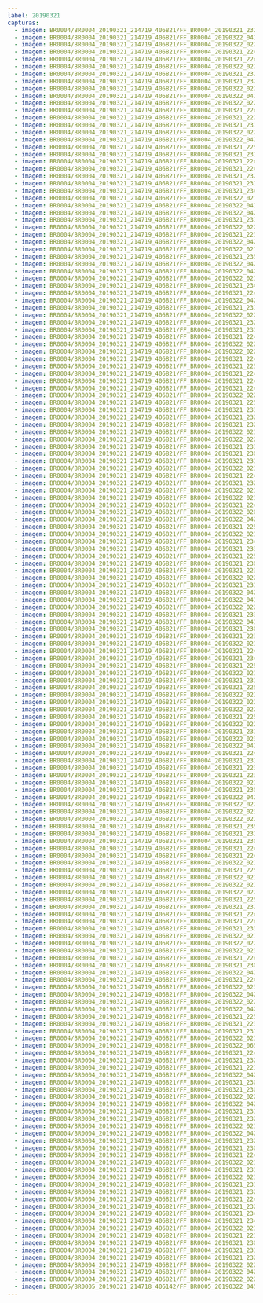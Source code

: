 ```yaml
---
label: 20190321
capturas:
  - imagem: BR0004/BR0004_20190321_214719_406821/FF_BR0004_20190321_232556_028_0115968.fits_maxpixel.jpg
  - imagem: BR0004/BR0004_20190321_214719_406821/FF_BR0004_20190322_041643_369_0462848.fits_maxpixel.jpg
  - imagem: BR0004/BR0004_20190321_214719_406821/FF_BR0004_20190322_022235_071_0326656.fits_maxpixel.jpg
  - imagem: BR0004/BR0004_20190321_214719_406821/FF_BR0004_20190321_224318_922_0065024.fits_maxpixel.jpg
  - imagem: BR0004/BR0004_20190321_214719_406821/FF_BR0004_20190321_224854_138_0071680.fits_maxpixel.jpg
  - imagem: BR0004/BR0004_20190321_214719_406821/FF_BR0004_20190322_022052_599_0324608.fits_maxpixel.jpg
  - imagem: BR0004/BR0004_20190321_214719_406821/FF_BR0004_20190321_232347_755_0113408.fits_maxpixel.jpg
  - imagem: BR0004/BR0004_20190321_214719_406821/FF_BR0004_20190321_232334_913_0113152.fits_maxpixel.jpg
  - imagem: BR0004/BR0004_20190321_214719_406821/FF_BR0004_20190322_022455_971_0329472.fits_maxpixel.jpg
  - imagem: BR0004/BR0004_20190321_214719_406821/FF_BR0004_20190322_041747_718_0464128.fits_maxpixel.jpg
  - imagem: BR0004/BR0004_20190321_214719_406821/FF_BR0004_20190322_022118_214_0325120.fits_maxpixel.jpg
  - imagem: BR0004/BR0004_20190321_214719_406821/FF_BR0004_20190321_224123_649_0062720.fits_maxpixel.jpg
  - imagem: BR0004/BR0004_20190321_214719_406821/FF_BR0004_20190321_222623_465_0044800.fits_maxpixel.jpg
  - imagem: BR0004/BR0004_20190321_214719_406821/FF_BR0004_20190321_231123_672_0098560.fits_maxpixel.jpg
  - imagem: BR0004/BR0004_20190321_214719_406821/FF_BR0004_20190322_022313_498_0327424.fits_maxpixel.jpg
  - imagem: BR0004/BR0004_20190321_214719_406821/FF_BR0004_20190322_042204_061_0469248.fits_maxpixel.jpg
  - imagem: BR0004/BR0004_20190321_214719_406821/FF_BR0004_20190321_225102_988_0074240.fits_maxpixel.jpg
  - imagem: BR0004/BR0004_20190321_214719_406821/FF_BR0004_20190321_231136_471_0098816.fits_maxpixel.jpg
  - imagem: BR0004/BR0004_20190321_214719_406821/FF_BR0004_20190321_224019_493_0061440.fits_maxpixel.jpg
  - imagem: BR0004/BR0004_20190321_214719_406821/FF_BR0004_20190321_224801_789_0070656.fits_maxpixel.jpg
  - imagem: BR0004/BR0004_20190321_214719_406821/FF_BR0004_20190321_232322_114_0112896.fits_maxpixel.jpg
  - imagem: BR0004/BR0004_20190321_214719_406821/FF_BR0004_20190321_231202_092_0099328.fits_maxpixel.jpg
  - imagem: BR0004/BR0004_20190321_214719_406821/FF_BR0004_20190321_234037_441_0133376.fits_maxpixel.jpg
  - imagem: BR0004/BR0004_20190321_214719_406821/FF_BR0004_20190322_021935_682_0323072.fits_maxpixel.jpg
  - imagem: BR0004/BR0004_20190321_214719_406821/FF_BR0004_20190322_041617_760_0462336.fits_maxpixel.jpg
  - imagem: BR0004/BR0004_20190321_214719_406821/FF_BR0004_20190322_042830_154_0476928.fits_maxpixel.jpg
  - imagem: BR0004/BR0004_20190321_214719_406821/FF_BR0004_20190321_231423_197_0102144.fits_maxpixel.jpg
  - imagem: BR0004/BR0004_20190321_214719_406821/FF_BR0004_20190322_022026_969_0324096.fits_maxpixel.jpg
  - imagem: BR0004/BR0004_20190321_214719_406821/FF_BR0004_20190321_223639_282_0057088.fits_maxpixel.jpg
  - imagem: BR0004/BR0004_20190321_214719_406821/FF_BR0004_20190322_042437_731_0472320.fits_maxpixel.jpg
  - imagem: BR0004/BR0004_20190321_214719_406821/FF_BR0004_20190322_021453_678_0317440.fits_maxpixel.jpg
  - imagem: BR0004/BR0004_20190321_214719_406821/FF_BR0004_20190321_235600_591_0151808.fits_maxpixel.jpg
  - imagem: BR0004/BR0004_20190321_214719_406821/FF_BR0004_20190322_042125_582_0468480.fits_maxpixel.jpg
  - imagem: BR0004/BR0004_20190321_214719_406821/FF_BR0004_20190322_042138_397_0468736.fits_maxpixel.jpg
  - imagem: BR0004/BR0004_20190321_214719_406821/FF_BR0004_20190322_021922_890_0322816.fits_maxpixel.jpg
  - imagem: BR0004/BR0004_20190321_214719_406821/FF_BR0004_20190321_234507_071_0138752.fits_maxpixel.jpg
  - imagem: BR0004/BR0004_20190321_214719_406821/FF_BR0004_20190321_224136_451_0062976.fits_maxpixel.jpg
  - imagem: BR0004/BR0004_20190321_214719_406821/FF_BR0004_20190322_042059_968_0467968.fits_maxpixel.jpg
  - imagem: BR0004/BR0004_20190321_214719_406821/FF_BR0004_20190321_231253_322_0100352.fits_maxpixel.jpg
  - imagem: BR0004/BR0004_20190321_214719_406821/FF_BR0004_20190322_022508_790_0329728.fits_maxpixel.jpg
  - imagem: BR0004/BR0004_20190321_214719_406821/FF_BR0004_20190321_232504_480_0114944.fits_maxpixel.jpg
  - imagem: BR0004/BR0004_20190321_214719_406821/FF_BR0004_20190321_231227_702_0099840.fits_maxpixel.jpg
  - imagem: BR0004/BR0004_20190321_214719_406821/FF_BR0004_20190321_224958_781_0072960.fits_maxpixel.jpg
  - imagem: BR0004/BR0004_20190321_214719_406821/FF_BR0004_20190322_022534_406_0330240.fits_maxpixel.jpg
  - imagem: BR0004/BR0004_20190321_214719_406821/FF_BR0004_20190322_022351_928_0328192.fits_maxpixel.jpg
  - imagem: BR0004/BR0004_20190321_214719_406821/FF_BR0004_20190321_224606_909_0068352.fits_maxpixel.jpg
  - imagem: BR0004/BR0004_20190321_214719_406821/FF_BR0004_20190321_225050_162_0073984.fits_maxpixel.jpg
  - imagem: BR0004/BR0004_20190321_214719_406821/FF_BR0004_20190321_224358_110_0065792.fits_maxpixel.jpg
  - imagem: BR0004/BR0004_20190321_214719_406821/FF_BR0004_20190321_224032_341_0061696.fits_maxpixel.jpg
  - imagem: BR0004/BR0004_20190321_214719_406821/FF_BR0004_20190321_224710_550_0069632.fits_maxpixel.jpg
  - imagem: BR0004/BR0004_20190321_214719_406821/FF_BR0004_20190322_022339_118_0327936.fits_maxpixel.jpg
  - imagem: BR0004/BR0004_20190321_214719_406821/FF_BR0004_20190321_225859_989_0083712.fits_maxpixel.jpg
  - imagem: BR0004/BR0004_20190321_214719_406821/FF_BR0004_20190321_233958_657_0132608.fits_maxpixel.jpg
  - imagem: BR0004/BR0004_20190321_214719_406821/FF_BR0004_20190321_232217_996_0111616.fits_maxpixel.jpg
  - imagem: BR0004/BR0004_20190321_214719_406821/FF_BR0004_20190321_232309_288_0112640.fits_maxpixel.jpg
  - imagem: BR0004/BR0004_20190321_214719_406821/FF_BR0004_20190322_021349_573_0316160.fits_maxpixel.jpg
  - imagem: BR0004/BR0004_20190321_214719_406821/FF_BR0004_20190322_022404_735_0328448.fits_maxpixel.jpg
  - imagem: BR0004/BR0004_20190321_214719_406821/FF_BR0004_20190321_233607_779_0128000.fits_maxpixel.jpg
  - imagem: BR0004/BR0004_20190321_214719_406821/FF_BR0004_20190321_230928_371_0096256.fits_maxpixel.jpg
  - imagem: BR0004/BR0004_20190321_214719_406821/FF_BR0004_20190321_231748_451_0106240.fits_maxpixel.jpg
  - imagem: BR0004/BR0004_20190321_214719_406821/FF_BR0004_20190322_021844_396_0322048.fits_maxpixel.jpg
  - imagem: BR0004/BR0004_20190321_214719_406821/FF_BR0004_20190321_224933_171_0072448.fits_maxpixel.jpg
  - imagem: BR0004/BR0004_20190321_214719_406821/FF_BR0004_20190321_232205_144_0111360.fits_maxpixel.jpg
  - imagem: BR0004/BR0004_20190321_214719_406821/FF_BR0004_20190322_021219_855_0314368.fits_maxpixel.jpg
  - imagem: BR0004/BR0004_20190321_214719_406821/FF_BR0004_20190322_021623_453_0319232.fits_maxpixel.jpg
  - imagem: BR0004/BR0004_20190321_214719_406821/FF_BR0004_20190321_224841_360_0071424.fits_maxpixel.jpg
  - imagem: BR0004/BR0004_20190321_214719_406821/FF_BR0004_20190322_020829_061_0309760.fits_maxpixel.jpg
  - imagem: BR0004/BR0004_20190321_214719_406821/FF_BR0004_20190322_042713_099_0475392.fits_maxpixel.jpg
  - imagem: BR0004/BR0004_20190321_214719_406821/FF_BR0004_20190321_225313_935_0076800.fits_maxpixel.jpg
  - imagem: BR0004/BR0004_20190321_214719_406821/FF_BR0004_20190322_021245_469_0314880.fits_maxpixel.jpg
  - imagem: BR0004/BR0004_20190321_214719_406821/FF_BR0004_20190321_234011_724_0132864.fits_maxpixel.jpg
  - imagem: BR0004/BR0004_20190321_214719_406821/FF_BR0004_20190321_233945_849_0132352.fits_maxpixel.jpg
  - imagem: BR0004/BR0004_20190321_214719_406821/FF_BR0004_20190321_225925_612_0084224.fits_maxpixel.jpg
  - imagem: BR0004/BR0004_20190321_214719_406821/FF_BR0004_20190321_230837_145_0095232.fits_maxpixel.jpg
  - imagem: BR0004/BR0004_20190321_214719_406821/FF_BR0004_20190321_223652_091_0057344.fits_maxpixel.jpg
  - imagem: BR0004/BR0004_20190321_214719_406821/FF_BR0004_20190322_022209_447_0326144.fits_maxpixel.jpg
  - imagem: BR0004/BR0004_20190321_214719_406821/FF_BR0004_20190321_231319_153_0100864.fits_maxpixel.jpg
  - imagem: BR0004/BR0004_20190321_214719_406821/FF_BR0004_20190322_042308_057_0470528.fits_maxpixel.jpg
  - imagem: BR0004/BR0004_20190321_214719_406821/FF_BR0004_20190322_041800_524_0464384.fits_maxpixel.jpg
  - imagem: BR0004/BR0004_20190321_214719_406821/FF_BR0004_20190322_022105_396_0324864.fits_maxpixel.jpg
  - imagem: BR0004/BR0004_20190321_214719_406821/FF_BR0004_20190321_233933_052_0132096.fits_maxpixel.jpg
  - imagem: BR0004/BR0004_20190321_214719_406821/FF_BR0004_20190322_041604_950_0462080.fits_maxpixel.jpg
  - imagem: BR0004/BR0004_20190321_214719_406821/FF_BR0004_20190321_230849_934_0095488.fits_maxpixel.jpg
  - imagem: BR0004/BR0004_20190321_214719_406821/FF_BR0004_20190321_223758_579_0058624.fits_maxpixel.jpg
  - imagem: BR0004/BR0004_20190321_214719_406821/FF_BR0004_20190322_021740_347_0320768.fits_maxpixel.jpg
  - imagem: BR0004/BR0004_20190321_214719_406821/FF_BR0004_20190321_224214_872_0063744.fits_maxpixel.jpg
  - imagem: BR0004/BR0004_20190321_214719_406821/FF_BR0004_20190321_234702_427_0141056.fits_maxpixel.jpg
  - imagem: BR0004/BR0004_20190321_214719_406821/FF_BR0004_20190321_225912_809_0083968.fits_maxpixel.jpg
  - imagem: BR0004/BR0004_20190321_214719_406821/FF_BR0004_20190322_021857_218_0322304.fits_maxpixel.jpg
  - imagem: BR0004/BR0004_20190321_214719_406821/FF_BR0004_20190321_231306_333_0100608.fits_maxpixel.jpg
  - imagem: BR0004/BR0004_20190321_214719_406821/FF_BR0004_20190321_225405_316_0077824.fits_maxpixel.jpg
  - imagem: BR0004/BR0004_20190321_214719_406821/FF_BR0004_20190322_022417_593_0328704.fits_maxpixel.jpg
  - imagem: BR0004/BR0004_20190321_214719_406821/FF_BR0004_20190322_022222_262_0326400.fits_maxpixel.jpg
  - imagem: BR0004/BR0004_20190321_214719_406821/FF_BR0004_20190322_022131_077_0325376.fits_maxpixel.jpg
  - imagem: BR0004/BR0004_20190321_214719_406821/FF_BR0004_20190321_225808_650_0082688.fits_maxpixel.jpg
  - imagem: BR0004/BR0004_20190321_214719_406821/FF_BR0004_20190322_022931_379_0334848.fits_maxpixel.jpg
  - imagem: BR0004/BR0004_20190321_214719_406821/FF_BR0004_20190321_231058_045_0098048.fits_maxpixel.jpg
  - imagem: BR0004/BR0004_20190321_214719_406821/FF_BR0004_20190322_023321_980_0339456.fits_maxpixel.jpg
  - imagem: BR0004/BR0004_20190321_214719_406821/FF_BR0004_20190322_042359_302_0471552.fits_maxpixel.jpg
  - imagem: BR0004/BR0004_20190321_214719_406821/FF_BR0004_20190321_224553_720_0068096.fits_maxpixel.jpg
  - imagem: BR0004/BR0004_20190321_214719_406821/FF_BR0004_20190321_231605_715_0104192.fits_maxpixel.jpg
  - imagem: BR0004/BR0004_20190321_214719_406821/FF_BR0004_20190321_223902_723_0059904.fits_maxpixel.jpg
  - imagem: BR0004/BR0004_20190321_214719_406821/FF_BR0004_20190321_223811_396_0058880.fits_maxpixel.jpg
  - imagem: BR0004/BR0004_20190321_214719_406821/FF_BR0004_20190322_022039_786_0324352.fits_maxpixel.jpg
  - imagem: BR0004/BR0004_20190321_214719_406821/FF_BR0004_20190321_230108_134_0086272.fits_maxpixel.jpg
  - imagem: BR0004/BR0004_20190321_214719_406821/FF_BR0004_20190322_042112_769_0468224.fits_maxpixel.jpg
  - imagem: BR0004/BR0004_20190321_214719_406821/FF_BR0004_20190322_022521_592_0329984.fits_maxpixel.jpg
  - imagem: BR0004/BR0004_20190321_214719_406821/FF_BR0004_20190322_023334_776_0339712.fits_maxpixel.jpg
  - imagem: BR0004/BR0004_20190321_214719_406821/FF_BR0004_20190322_022547_221_0330496.fits_maxpixel.jpg
  - imagem: BR0004/BR0004_20190321_214719_406821/FF_BR0004_20190321_235301_251_0148224.fits_maxpixel.jpg
  - imagem: BR0004/BR0004_20190321_214719_406821/FF_BR0004_20190321_231110_842_0098304.fits_maxpixel.jpg
  - imagem: BR0004/BR0004_20190321_214719_406821/FF_BR0004_20190321_230824_321_0094976.fits_maxpixel.jpg
  - imagem: BR0004/BR0004_20190321_214719_406821/FF_BR0004_20190321_224922_349_0072192.fits_maxpixel.jpg
  - imagem: BR0004/BR0004_20190321_214719_406821/FF_BR0004_20190321_224827_627_0071168.fits_maxpixel.jpg
  - imagem: BR0004/BR0004_20190321_214719_406821/FF_BR0004_20190322_021440_814_0317184.fits_maxpixel.jpg
  - imagem: BR0004/BR0004_20190321_214719_406821/FF_BR0004_20190321_225651_835_0081152.fits_maxpixel.jpg
  - imagem: BR0004/BR0004_20190321_214719_406821/FF_BR0004_20190322_021610_636_0318976.fits_maxpixel.jpg
  - imagem: BR0004/BR0004_20190321_214719_406821/FF_BR0004_20190322_021519_295_0317952.fits_maxpixel.jpg
  - imagem: BR0004/BR0004_20190321_214719_406821/FF_BR0004_20190322_022326_313_0327680.fits_maxpixel.jpg
  - imagem: BR0004/BR0004_20190321_214719_406821/FF_BR0004_20190321_225024_558_0073472.fits_maxpixel.jpg
  - imagem: BR0004/BR0004_20190321_214719_406821/FF_BR0004_20190321_232139_487_0110848.fits_maxpixel.jpg
  - imagem: BR0004/BR0004_20190321_214719_406821/FF_BR0004_20190321_224410_932_0066048.fits_maxpixel.jpg
  - imagem: BR0004/BR0004_20190321_214719_406821/FF_BR0004_20190321_224345_288_0065536.fits_maxpixel.jpg
  - imagem: BR0004/BR0004_20190321_214719_406821/FF_BR0004_20190321_233659_166_0129024.fits_maxpixel.jpg
  - imagem: BR0004/BR0004_20190321_214719_406821/FF_BR0004_20190322_021818_779_0321536.fits_maxpixel.jpg
  - imagem: BR0004/BR0004_20190321_214719_406821/FF_BR0004_20190322_022247_883_0326912.fits_maxpixel.jpg
  - imagem: BR0004/BR0004_20190321_214719_406821/FF_BR0004_20190322_023426_074_0340736.fits_maxpixel.jpg
  - imagem: BR0004/BR0004_20190321_214719_406821/FF_BR0004_20190321_224057_928_0062208.fits_maxpixel.jpg
  - imagem: BR0004/BR0004_20190321_214719_406821/FF_BR0004_20190321_230707_472_0093440.fits_maxpixel.jpg
  - imagem: BR0004/BR0004_20190321_214719_406821/FF_BR0004_20190322_042700_289_0475136.fits_maxpixel.jpg
  - imagem: BR0004/BR0004_20190321_214719_406821/FF_BR0004_20190321_224748_979_0070400.fits_maxpixel.jpg
  - imagem: BR0004/BR0004_20190321_214719_406821/FF_BR0004_20190322_023100_963_0336640.fits_maxpixel.jpg
  - imagem: BR0004/BR0004_20190321_214719_406821/FF_BR0004_20190322_042608_647_0474112.fits_maxpixel.jpg
  - imagem: BR0004/BR0004_20190321_214719_406821/FF_BR0004_20190322_022156_634_0325888.fits_maxpixel.jpg
  - imagem: BR0004/BR0004_20190321_214719_406821/FF_BR0004_20190322_042424_952_0472064.fits_maxpixel.jpg
  - imagem: BR0004/BR0004_20190321_214719_406821/FF_BR0004_20190321_225742_986_0082176.fits_maxpixel.jpg
  - imagem: BR0004/BR0004_20190321_214719_406821/FF_BR0004_20190321_223928_348_0060416.fits_maxpixel.jpg
  - imagem: BR0004/BR0004_20190321_214719_406821/FF_BR0004_20190321_231240_513_0100096.fits_maxpixel.jpg
  - imagem: BR0004/BR0004_20190321_214719_406821/FF_BR0004_20190322_021232_658_0314624.fits_maxpixel.jpg
  - imagem: BR0004/BR0004_20190321_214719_406821/FF_BR0004_20190322_065148_185_0645376.fits_maxpixel.jpg
  - imagem: BR0004/BR0004_20190321_214719_406821/FF_BR0004_20190321_224632_131_0068864.fits_maxpixel.jpg
  - imagem: BR0004/BR0004_20190321_214719_406821/FF_BR0004_20190321_232543_208_0115712.fits_maxpixel.jpg
  - imagem: BR0004/BR0004_20190321_214719_406821/FF_BR0004_20190321_221146_426_0027392.fits_maxpixel.jpg
  - imagem: BR0004/BR0004_20190321_214719_406821/FF_BR0004_20190322_042412_121_0471808.fits_maxpixel.jpg
  - imagem: BR0004/BR0004_20190321_214719_406821/FF_BR0004_20190321_230902_753_0095744.fits_maxpixel.jpg
  - imagem: BR0004/BR0004_20190321_214719_406821/FF_BR0004_20190321_230915_566_0096000.fits_maxpixel.jpg
  - imagem: BR0004/BR0004_20190321_214719_406821/FF_BR0004_20190322_022014_171_0323840.fits_maxpixel.jpg
  - imagem: BR0004/BR0004_20190321_214719_406821/FF_BR0004_20190322_042542_333_0473600.fits_maxpixel.jpg
  - imagem: BR0004/BR0004_20190321_214719_406821/FF_BR0004_20190321_231631_413_0104704.fits_maxpixel.jpg
  - imagem: BR0004/BR0004_20190321_214719_406821/FF_BR0004_20190321_232426_050_0114176.fits_maxpixel.jpg
  - imagem: BR0004/BR0004_20190321_214719_406821/FF_BR0004_20190322_021428_005_0316928.fits_maxpixel.jpg
  - imagem: BR0004/BR0004_20190321_214719_406821/FF_BR0004_20190322_042751_632_0476160.fits_maxpixel.jpg
  - imagem: BR0004/BR0004_20190321_214719_406821/FF_BR0004_20190321_232922_632_0120064.fits_maxpixel.jpg
  - imagem: BR0004/BR0004_20190321_214719_406821/FF_BR0004_20190321_230953_983_0096768.fits_maxpixel.jpg
  - imagem: BR0004/BR0004_20190321_214719_406821/FF_BR0004_20190321_224619_323_0068608.fits_maxpixel.jpg
  - imagem: BR0004/BR0004_20190321_214719_406821/FF_BR0004_20190322_021636_256_0319488.fits_maxpixel.jpg
  - imagem: BR0004/BR0004_20190321_214719_406821/FF_BR0004_20190321_231149_283_0099072.fits_maxpixel.jpg
  - imagem: BR0004/BR0004_20190321_214719_406821/FF_BR0004_20190322_021532_096_0318208.fits_maxpixel.jpg
  - imagem: BR0004/BR0004_20190321_214719_406821/FF_BR0004_20190321_231214_891_0099584.fits_maxpixel.jpg
  - imagem: BR0004/BR0004_20190321_214719_406821/FF_BR0004_20190321_232517_494_0115200.fits_maxpixel.jpg
  - imagem: BR0004/BR0004_20190321_214719_406821/FF_BR0004_20190321_224540_981_0067840.fits_maxpixel.jpg
  - imagem: BR0004/BR0004_20190321_214719_406821/FF_BR0004_20190321_232805_464_0118528.fits_maxpixel.jpg
  - imagem: BR0004/BR0004_20190321_214719_406821/FF_BR0004_20190321_234545_571_0139520.fits_maxpixel.jpg
  - imagem: BR0004/BR0004_20190321_214719_406821/FF_BR0004_20190321_234519_853_0139008.fits_maxpixel.jpg
  - imagem: BR0004/BR0004_20190321_214719_406821/FF_BR0004_20190322_021831_591_0321792.fits_maxpixel.jpg
  - imagem: BR0004/BR0004_20190321_214719_406821/FF_BR0004_20190321_221159_193_0027648.fits_maxpixel.jpg
  - imagem: BR0004/BR0004_20190321_214719_406821/FF_BR0004_20190321_230733_190_0093952.fits_maxpixel.jpg
  - imagem: BR0004/BR0004_20190321_214719_406821/FF_BR0004_20190321_231006_795_0097024.fits_maxpixel.jpg
  - imagem: BR0004/BR0004_20190321_214719_406821/FF_BR0004_20190321_232714_158_0117504.fits_maxpixel.jpg
  - imagem: BR0004/BR0004_20190321_214719_406821/FF_BR0004_20190322_022918_576_0334592.fits_maxpixel.jpg
  - imagem: BR0004/BR0004_20190321_214719_406821/FF_BR0004_20190322_042817_292_0476672.fits_maxpixel.jpg
  - imagem: BR0004/BR0004_20190321_214719_406821/FF_BR0004_20190322_022430_356_0328960.fits_maxpixel.jpg
  - imagem: BR0005/BR0005_20190321_214718_406142/FF_BR0005_20190322_045030_389_0505856.fits_maxpixel.jpg
---
```

